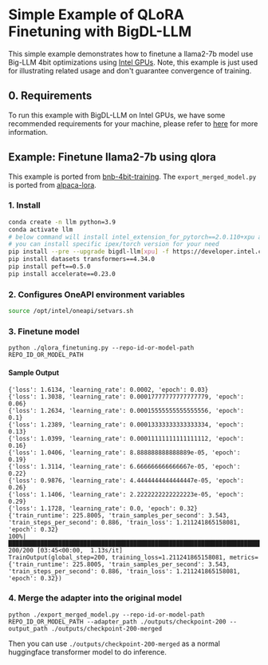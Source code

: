 # Simple Example of QLoRA Finetuning with BigDL-LLM

This simple example demonstrates how to finetune a llama2-7b model use Big-LLM 4bit optimizations using [Intel GPUs](../../../README.md).
Note, this example is just used for illustrating related usage and don't guarantee convergence of training.

## 0. Requirements
To run this example with BigDL-LLM on Intel GPUs, we have some recommended requirements for your machine, please refer to [here](../../../README.md#requirements) for more information.

## Example: Finetune llama2-7b using qlora

This example is ported from [bnb-4bit-training](https://colab.research.google.com/drive/1VoYNfYDKcKRQRor98Zbf2-9VQTtGJ24k?usp=sharing). The `export_merged_model.py` is ported from [alpaca-lora](https://github.com/tloen/alpaca-lora/blob/main/export_hf_checkpoint.py).

### 1. Install

```bash
conda create -n llm python=3.9
conda activate llm
# below command will install intel_extension_for_pytorch==2.0.110+xpu as default
# you can install specific ipex/torch version for your need
pip install --pre --upgrade bigdl-llm[xpu] -f https://developer.intel.com/ipex-whl-stable-xpu
pip install datasets transformers==4.34.0
pip install peft==0.5.0
pip install accelerate==0.23.0
```

### 2. Configures OneAPI environment variables
```bash
source /opt/intel/oneapi/setvars.sh
```

### 3. Finetune model

```
python ./qlora_finetuning.py --repo-id-or-model-path REPO_ID_OR_MODEL_PATH
```

#### Sample Output
```log
{'loss': 1.6134, 'learning_rate': 0.0002, 'epoch': 0.03}                                                                                 
{'loss': 1.3038, 'learning_rate': 0.00017777777777777779, 'epoch': 0.06}                                                                 
{'loss': 1.2634, 'learning_rate': 0.00015555555555555556, 'epoch': 0.1}                                                                  
{'loss': 1.2389, 'learning_rate': 0.00013333333333333334, 'epoch': 0.13}                                                                 
{'loss': 1.0399, 'learning_rate': 0.00011111111111111112, 'epoch': 0.16}                                                                 
{'loss': 1.0406, 'learning_rate': 8.888888888888889e-05, 'epoch': 0.19}                                                                  
{'loss': 1.3114, 'learning_rate': 6.666666666666667e-05, 'epoch': 0.22}                                                                  
{'loss': 0.9876, 'learning_rate': 4.4444444444444447e-05, 'epoch': 0.26}                                                                 
{'loss': 1.1406, 'learning_rate': 2.2222222222222223e-05, 'epoch': 0.29}                                                                 
{'loss': 1.1728, 'learning_rate': 0.0, 'epoch': 0.32}                                                                                    
{'train_runtime': 225.8005, 'train_samples_per_second': 3.543, 'train_steps_per_second': 0.886, 'train_loss': 1.211241865158081, 'epoch': 0.32}
100%|██████████████████████████████████████████████████████████████████████████████████████████████████| 200/200 [03:45<00:00,  1.13s/it]
TrainOutput(global_step=200, training_loss=1.211241865158081, metrics={'train_runtime': 225.8005, 'train_samples_per_second': 3.543, 'train_steps_per_second': 0.886, 'train_loss': 1.211241865158081, 'epoch': 0.32})
```

### 4. Merge the adapter into the original model

```
python ./export_merged_model.py --repo-id-or-model-path REPO_ID_OR_MODEL_PATH --adapter_path ./outputs/checkpoint-200 --output_path ./outputs/checkpoint-200-merged
```

Then you can use `./outputs/checkpoint-200-merged` as a normal huggingface transformer model to do inference.

